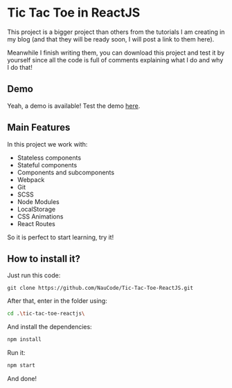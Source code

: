 # Tic Tac Toe in ReactJS
This project is a bigger project than others from the tutorials I am creating in my blog (and that they will be ready soon, I will post a link to them here).

Meanwhile I finish writing them, you can download this project and test it by yourself since all the code is full of comments explaining what I do and why I do that!

## Demo
Yeah, a demo is available! Test the demo [here](https://naucode.github.io/Tic-Tac-Toe-ReactJS/).

## Main Features
In this project we work with:
- Stateless components
- Stateful components
- Components and subcomponents
- Webpack
- Git
- SCSS
- Node Modules
- LocalStorage
- CSS Animations
- React Routes

So it is perfect to start learning, try it!

## How to install it?
Just run this code:
``` batch
git clone https://github.com/NauCode/Tic-Tac-Toe-ReactJS.git
```

After that, enter in the folder using:
``` bash
cd .\tic-tac-toe-reactjs\
```

And install the dependencies:
``` bash
npm install
```

Run it:
``` bash
npm start
```

And done!